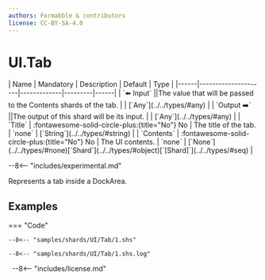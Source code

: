 ```yaml
---
authors: Formabble & contributors
license: CC-BY-SA-4.0
---
```



# UI.Tab

<div class="sh-parameters" markdown="1">
| Name | Mandatory | Description | Default | Type |
|------|---------------------|-------------|---------|------|
| `⬅️ Input` ||The value that will be passed to the Contents shards of the tab. | | [`Any`](../../types/#any) |
| `Output ➡️` ||The output of this shard will be its input. | | [`Any`](../../types/#any) |
| `Title` | :fontawesome-solid-circle-plus:{title="No"} No  | The title of the tab. | `none` | [`String`](../../types/#string) |
| `Contents` | :fontawesome-solid-circle-plus:{title="No"} No  | The UI contents. | `none` | [`None`](../../types/#none)[`Shard`](../../types/#object)[`[Shard]`](../../types/#seq) |

</div>

--8<-- "includes/experimental.md"

Represents a tab inside a DockArea.

## Examples

=== "Code"

  ```x86asm linenums="1"
  --8<-- "samples/shards/UI/Tab/1.shs"
  ```

  ```
  --8<-- "samples/shards/UI/Tab/1.shs.log"
  ```
&nbsp;
--8<-- "includes/license.md"

